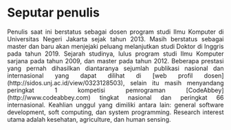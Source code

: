 # Seputar penulis

<p style="text-align: justify; text-justify: inter-word">
Penulis saat ini berstatus sebagai dosen program studi Ilmu Komputer di Universitas Negeri Jakarta sejak tahun 2013. Masih berstatus sebagai master dan baru akan menjejaki peluang melanjutkan studi Doktor di Inggris pada tahun 2019. Sejarah studinya, lulus program studi Ilmu Komputer sarjana pada tahun 2009, dan master pada tahun 2012. Beberapa prestasi yang pernah dihasilkan diantaranya sejumlah publikasi nasional dan internasional yang dapat dilihat di [web profil dosen](http://sidos.unj.ac.id/view/0323128503), selain itu masih menyandang peringkat 1 kompetisi pemrograman [CodeAbbey](http://www.codeabbey.com) tingkat nasional dan peringkat 66 internasional. Keahlian unggul yang dimiliki antara lain: general software development, soft computing, dan system programming. Research interest utama adalah kesehatan, agriculture, dan human sensing.
</p> 



 
